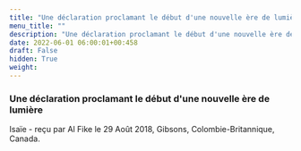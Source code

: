 ```yaml
---
title: "Une déclaration proclamant le début d'une nouvelle ère de lumière"
menu_title: ""
description: "Une déclaration proclamant le début d'une nouvelle ère de lumière"
date: 2022-06-01 06:00:01+00:458
draft: False
hidden: True
weight:
---
```

### Une déclaration proclamant le début d'une nouvelle ère de lumière

Isaïe - reçu par Al Fike le 29 Août 2018, Gibsons, Colombie-Britannique, Canada.



